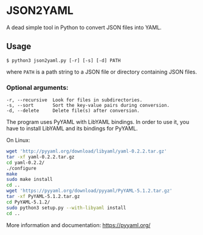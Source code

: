 # JSON2YAML

A dead simple tool in Python to convert JSON files into YAML.

## Usage

```Shell
$ python3 json2yaml.py [-r] [-s] [-d] PATH
```

where `PATH` is a path string to a JSON file or directory containing JSON files.

### Optional arguments:

    -r, --recursive  Look for files in subdirectories.
    -s, --sort       Sort the key-value pairs during conversion.
    -d, --delete     Delete file(s) after conversion.

The program uses PyYAML with LibYAML bindings. In order to use it, you have to install LibYAML and its bindings for PyYAML.

On Linux:

```Bash
wget 'http://pyyaml.org/download/libyaml/yaml-0.2.2.tar.gz'
tar -xf yaml-0.2.2.tar.gz
cd yaml-0.2.2/
./configure
make
sudo make install
cd ..
wget 'https://pyyaml.org/download/pyyaml/PyYAML-5.1.2.tar.gz'
tar -xf PyYAML-5.1.2.tar.gz
cd PyYAML-5.1.2/
sudo python3 setup.py --with-libyaml install
cd ..
```

More information and documentation: https://pyyaml.org/